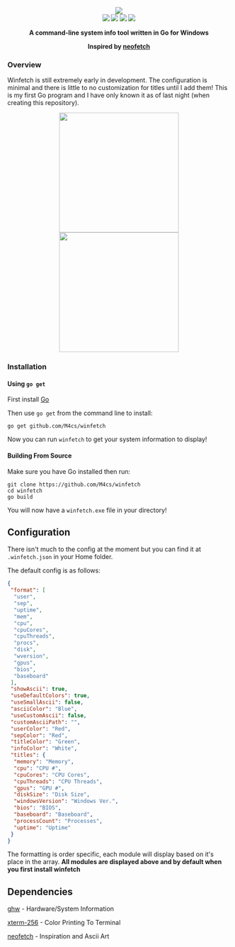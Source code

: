 <p align="center">
    <b>
    <img src="https://raw.githubusercontent.com/M4cs/winfetch/master/gitimages/logo.png"/><br>
    <img src="https://img.shields.io/github/stars/M4cs/winfetch"> <img src="https://img.shields.io/github/issues/M4cs/winfetch"> <img src="https://travis-ci.com/M4cs/winfetch.svg?branch=master"> <a href="https://codeclimate.com/github/M4cs/winfetch/maintainability"><img src="https://api.codeclimate.com/v1/badges/5d5dcd97b51f9e01189c/maintainability" /></a>
    <p align="center">A command-line system info tool written in Go for Windows</p>
    <p align="center">Inspired by <a href="https://github.com/dylanaraps/neofetch">neofetch</a></p>
    </b>
</p>




### Overview
Winfetch is still extremely early in development. The configuration is minimal and there is little to no customization for titles until I add them! This is my first Go program and I have only known it as of last night (when creating this repository).

<p align="center">
    <img src="https://raw.githubusercontent.com/M4cs/winfetch/master/gitimages/preview.png" align="center" height="270px">
    <img src="https://raw.githubusercontent.com/M4cs/winfetch/master/gitimages/preview1.png" align="center" height="270px">
</p>

### Installation

#### Using `go get`

First install [Go](https://golang.org/)

Then use `go get` from the command line to install:

```
go get github.com/M4cs/winfetch
```

Now you can run `winfetch` to get your system information to display!

#### Building From Source

Make sure you have Go installed then run:

```
git clone https://github.com/M4cs/winfetch
cd winfetch
go build
```

You will now have a `winfetch.exe` file in your directory!

## Configuration

There isn't much to the config at the moment but you can find it at `.winfetch.json` in your Home folder.

The default config is as follows:

```json
{
 "format": [
  "user",
  "sep",
  "uptime",
  "mem",
  "cpu",
  "cpuCores",
  "cpuThreads",
  "procs",
  "disk",
  "wversion",
  "gpus",
  "bios",
  "baseboard"
 ],
 "showAscii": true,
 "useDefaultColors": true,
 "useSmallAscii": false,
 "asciiColor": "Blue",
 "useCustomAscii": false,
 "customAsciiPath": "",
 "userColor": "Red",
 "sepColor": "Red",
 "titleColor": "Green",
 "infoColor": "White",
 "titles": {
  "memory": "Memory",
  "cpu": "CPU #",
  "cpuCores": "CPU Cores",
  "cpuThreads": "CPU Threads",
  "gpus": "GPU #",
  "diskSize": "Disk Size",
  "windowsVersion": "Windows Ver.",
  "bios": "BIOS",
  "baseboard": "Baseboard",
  "processCount": "Processes",
  "uptime": "Uptime"
 }
}
```

The formatting is order specific, each module will display based on it's place in the array. **All modules are displayed above and by default when you first install winfetch**

## Dependencies

[ghw](https://github.com/jaypipes/ghw) - Hardware/System Information

[xterm-256](https://github.com/gilliek/go-xterm256) - Color Printing To Terminal

[neofetch](https://github.com/dylanaraps/neofetch) - Inspiration and Ascii Art


